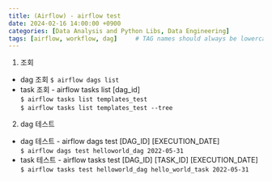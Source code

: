 ```yaml
---
title: (Airflow) - airflow test
date: 2024-02-16 14:00:00 +0900
categories: [Data Analysis and Python Libs, Data Engineering]
tags: [airflow, workflow, dag]     # TAG names should always be lowercase
--- 
```


1. 조회<br>
* dag 조회
```$ airflow dags list```<br>
* task 조회 - airflow tasks list [dag_id]<br>
```$ airflow tasks list templates_test```<br>
```$ airflow tasks list templates_test --tree```<br>

2. dag 테스트<br>
* dag 테스트 - airflow dags test [DAG_ID] [EXECUTION_DATE] <br>
```$ airflow dags test helloworld_dag 2022-05-31```<br>
* task 테스트 - airflow tasks test [DAG_ID] [TASK_ID] [EXECUTION_DATE] <br>
```$ airflow tasks test helloworld_dag hello_world_task 2022-05-31```<br>



